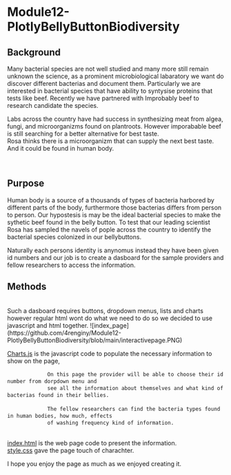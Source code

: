 # Module12-PlotlyBellyButtonBiodiversity
## Background

Many bacterial species are not well studied and many more still remain unknown the science,  as a prominent microbiological labaratory we want do discover different bacterias and document them. Particularly we are interested in bacterial species that have ability to syntysise proteins that tests like beef. Recently we have partnered with Improbably beef to research candidate the species. 
<p> 
Labs across the country have had success in synthesizing meat from algea, fungi, and microorganizms found on plantroots. However imporabable beef is still searching for a better alternative for best taste.
 <br>Rosa thinks there is a microorganizm that can supply the next best taste. And it could be found in human body.
 </P>
 <br>
 
## Purpose 

<p>Human body is a source of a thousands of types of bacteria harbored by different parts of the body, furthermore those bacterias differs from person to person. Our hypostesis is may be the ideal bacterial species to make the sythetic beef found in the belly button. To test that our leading scientist Rosa has sampled the navels of pople across the country to identify the bacterial species colonized in our bellybuttons.</p>

 Naturally each persons identity is anynomus instead they have been given id numbers and our job is to create a dasboard for the sample providers and fellow researchers to access  the information. 
 <br>
 ## Methods
 <br>
 Such a dasboard requires buttons, dropdown menus, lists and charts however regular html wont do what we need to do so we decided to use javascript and html together.
 ![index_page](https://github.com/4renginy/Module12-PlotlyBellyButtonBiodiversity/blob/main/interactivepage.PNG)
 
 [Charts.js](https://github.com/4renginy/Module12-PlotlyBellyButtonBiodiversity/blob/main/charts.js) is the javascript code to populate the necessary information to show on the page,

                 On this page the provider will be able to choose their id number from dorpdown menu and 
                 see all the information about themselves and what kind of bacterias found in their bellies. 

                 The fellow researchers can find the bacteria types found in human bodies, how much, effects
                 of washing frequency kind of information.

 <br>[index.html](https://github.com/4renginy/Module12-PlotlyBellyButtonBiodiversity/blob/main/index.html) is the web page code to present the information.
 <br>[style.css](https://github.com/4renginy/Module12-PlotlyBellyButtonBiodiversity/blob/main/style.css) gave the page touch of charachter.
 <br>
 
 I hope you enjoy the page as much as we enjoyed creating it.

